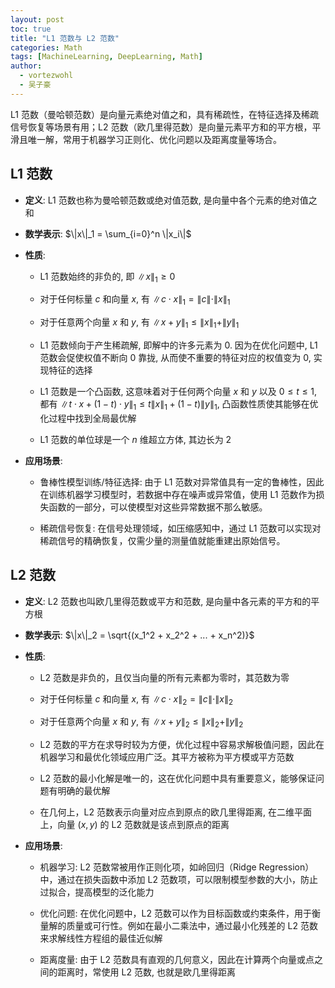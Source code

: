 ```yaml
---
layout: post
toc: true
title: "L1 范数与 L2 范数"
categories: Math
tags: [MachineLearning, DeepLearning, Math]
author:
  - vortezwohl
  - 吴子豪
---
```


L1 范数（曼哈顿范数）是向量元素绝对值之和，具有稀疏性，在特征选择及稀疏信号恢复等场景有用；L2 范数（欧几里得范数）是向量元素平方和的平方根，平滑且唯一解，常用于机器学习正则化、优化问题以及距离度量等场合。

## L1 范数

- **定义**: L1 范数也称为曼哈顿范数或绝对值范数, 是向量中各个元素的绝对值之和

- **数学表示**: $\|x\|_1 = \sum_{i=0}^n \|x_i\|$

- **性质**: 

    - L1 范数始终的非负的, 即 $\|x\|_1 \ge 0$

    - 对于任何标量 $c$ 和向量 $x$, 有 $\|c \cdot x\|_1 = \|c\| \cdot \|x\|_1$

    - 对于任意两个向量 $x$ 和 $y$, 有 $\|x + y\|_1 \le \|x\|_1 + \|y\|_1$

    - L1 范数倾向于产生稀疏解, 即解中的许多元素为 0. 因为在优化问题中, L1 范数会促使权值不断向 0 靠拢, 从而使不重要的特征对应的权值变为 0, 实现特征的选择

    - L1 范数是一个凸函数, 这意味着对于任何两个向量 $x$ 和 $y$ 以及 $0 \le t \le 1$, 都有 $\|t \cdot x + (1 - t) \cdot y\|_1 \le t\|x\|_1 + (1 - t)\|y\|_1$, 凸函数性质使其能够在优化过程中找到全局最优解

    - L1 范数的单位球是一个 $n$ 维超立方体, 其边长为 2

- **应用场景**:

    - 鲁棒性模型训练/特征选择: 由于 L1 范数对异常值具有一定的鲁棒性，因此在训练机器学习模型时，若数据中存在噪声或异常值，使用 L1 范数作为损失函数的一部分，可以使模型对这些异常数据不那么敏感。

    - 稀疏信号恢复: 在信号处理领域，如压缩感知中，通过 L1 范数可以实现对稀疏信号的精确恢复，仅需少量的测量值就能重建出原始信号。

## L2 范数

- **定义**: L2 范数也叫欧几里得范数或平方和范数, 是向量中各元素的平方和的平方根

- **数学表示**: $\|x\|_2 = \sqrt{(x_1^2 + x_2^2 + ... + x_n^2)}$

- **性质**: 

    - L2 范数是非负的，且仅当向量的所有元素都为零时，其范数为零

    - 对于任何标量 $c$ 和向量 $x$, 有 $\|c \cdot x\|_2 = \|c\| \cdot \|x\|_2$

    - 对于任意两个向量 $x$ 和 $y$, 有 $\|x + y\|_2 \le \|x\|_2 + \|y\|_2$

    - L2 范数的平方在求导时较为方便，优化过程中容易求解极值问题，因此在机器学习和最优化领域应用广泛。其平方被称为平方模或平方范数

    - L2 范数的最小化解是唯一的，这在优化问题中具有重要意义，能够保证问题有明确的最优解

    - 在几何上，L2 范数表示向量对应点到原点的欧几里得距离, 在二维平面上，向量 $(x, y)$ 的 L2 范数就是该点到原点的距离

- **应用场景**:

    - 机器学习: L2 范数常被用作正则化项，如岭回归（Ridge Regression）中，通过在损失函数中添加 L2 范数项，可以限制模型参数的大小，防止过拟合，提高模型的泛化能力

    - 优化问题: 在优化问题中，L2 范数可以作为目标函数或约束条件，用于衡量解的质量或可行性。例如在最小二乘法中，通过最小化残差的 L2 范数来求解线性方程组的最佳近似解

    - 距离度量: 由于 L2 范数具有直观的几何意义，因此在计算两个向量或点之间的距离时，常使用 L2 范数, 也就是欧几里得距离